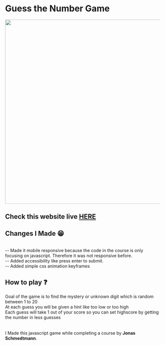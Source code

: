 # Guess the Number Game

<a href="https://mysterydigit.vercel.app/" ><img width='600px' src='https://github.com/ParallelXL/Guess-The-Number/assets/134038947/8422cae0-05ad-43b6-99a1-f28a47faaa84' /></a>

<h2>Check this website live <a href="https://mysterydigit.vercel.app/" target="_blank">HERE</a></h2>

<h2>Changes I Made 😁</h2>
<br>-- Made it mobile responsive because the code in the course is only focusing on javascript. Therefore it was not responsive before.
<br>-- Added accessibility like press enter to submit.
<br>-- Added simple css animation keyframes

<h2>How to play ❓</h2>

Goal of the game is to find the mystery or unknown digit which is random between 1 to 20 <br>
At each guess you will be given a hint like too low or too high <br>
Each guess will take 1 out of your score so you can set highscore by getting the number in less guesses  
<br><br>
I Made this javascript game while completing a course by <b>Jonas Schmedtmann</b>.
